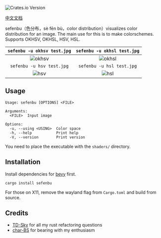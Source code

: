![Crates.io Version](https://img.shields.io/crates/v/sefenbu)

[中文文档](./README-zh.md)

sefenbu（色分布，sè fēn bù，color distribution）visualizes color distribution for an image. The main use for this is to make colorschemes. Supports OKHSV, OKHSL, HSV, HSL.

|                                `sefenbu -u okhsv test.jpg`                                |                                `sefenbu -u okhsl test.jpg`                                |
| :---------------------------------------------------------------------------------------: | :---------------------------------------------------------------------------------------: |
| ![okhsv](https://github.com/user-attachments/assets/b480a782-d129-4d35-9ee6-2712e9b2cf8d) | ![okhsl](https://github.com/user-attachments/assets/3ee76175-b631-4162-bc9f-8121644ade14) |
|                                 `sefenbu -u hsv test.jpg`                                 |                                 `sefenbu -u hsl test.jpg`                                 |
|  ![hsv](https://github.com/user-attachments/assets/f30a24dd-dcbc-4c94-b64f-df51226bf179)  |  ![hsl](https://github.com/user-attachments/assets/6d682129-6cf7-488d-9923-e31ead506800)  |

## Usage

```
Usage: sefenbu [OPTIONS] <FILE>

Arguments:
  <FILE>  Input image

Options:
  -u, --using <USING>  Color space
  -h, --help           Print help
  -V, --version        Print version
```

You need to place the executable with the `shaders/` directory.

## Installation

Install dependencies for [bevy](https://bevyengine.org/learn/quick-start/getting-started/setup/#installing-os-dependencies) first.

```shell
cargo install sefenbu
```

For those on X11, remove the wayland flag from `Cargo.toml` and build from source.

## Credits

- [TD-Sky](https://github.com/TD-Sky) for all my rust refactoring questions
- [char-BS](https://github.com/char-BS) for bearing with my enthusiasm
